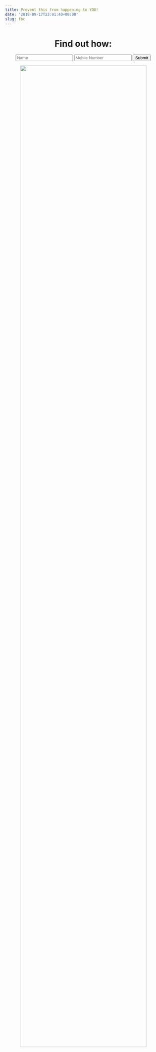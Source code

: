 ```yaml
---
title: Prevent this from happening to YOU!
date: '2018-09-17T23:01:40+08:00'
slug: fbc
---
```

# <center>  Find out how:

<center><form name='fbc' method='POST' netlify><input name="name" type="text" placeholder="Name" required=""> <input type="text" name="number" placeholder="Mobile Number" required=""> <input type="submit" value="Submit" /></form></center>

<center><img src="/img/screen-shot-2018-09-21-at-1.24.36-am.png" width="90%" /></center>
